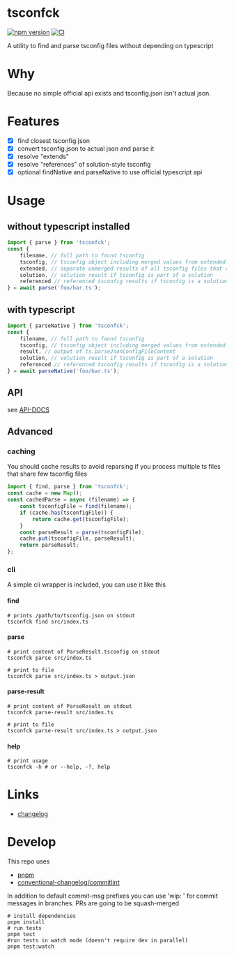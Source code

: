# tsconfck

[![npm version](https://img.shields.io/npm/v/tsconfck)](https://www.npmjs.com/package/tsconfck)
[![CI](https://github.com/dominikg/tsconfck/actions/workflows/test.yml/badge.svg)](https://github.com/sveltejs/vite-plugin-svelte/actions/workflows/test.yml)

A utility to find and parse tsconfig files without depending on typescript

# Why

Because no simple official api exists and tsconfig.json isn't actual json.

# Features

- [x] find closest tsconfig.json
- [x] convert tsconfig.json to actual json and parse it
- [x] resolve "extends"
- [x] resolve "references" of solution-style tsconfig
- [x] optional findNative and parseNative to use official typescript api

# Usage

## without typescript installed

```js
import { parse } from 'tsconfck';
const {
	filename, // full path to found tsconfig
	tsconfig, // tsconfig object including merged values from extended configs
	extended, // separate unmerged results of all tsconfig files that contributed to tsconfig
	solution, // solution result if tsconfig is part of a solution
	referenced // referenced tsconfig results if tsconfig is a solution
} = await parse('foo/bar.ts');
```

## with typescript

```js
import { parseNative } from 'tsconfck';
const {
	filename, // full path to found tsconfig
	tsconfig, // tsconfig object including merged values from extended configs
	result, // output of ts.parseJsonConfigFileContent
	solution, // solution result if tsconfig is part of a solution
	referenced // referenced tsconfig results if tsconfig is a solution
} = await parseNative('foo/bar.ts');
```

## API

see [API-DOCS](docs/api.md)

## Advanced

### caching

You should cache results to avoid reparsing if you process multiple ts files that share few tsconfig files

```js
import { find, parse } from 'tsconfck';
const cache = new Map();
const cachedParse = async (filename) => {
	const tsconfigFile = find(filename);
	if (cache.has(tsconfigFile)) {
		return cache.get(tsconfigFile);
	}
	const parseResult = parse(tsconfigFile);
	cache.put(tsconfigFile, parseResult);
	return parseResult;
};
```

### cli

A simple cli wrapper is included, you can use it like this

#### find

```shell
# prints /path/to/tsconfig.json on stdout
tsconfck find src/index.ts
```

#### parse

```shell
# print content of ParseResult.tsconfig on stdout
tsconfck parse src/index.ts

# print to file
tsconfck parse src/index.ts > output.json
```

#### parse-result

```shell
# print content of ParseResult on stdout
tsconfck parse-result src/index.ts

# print to file
tsconfck parse-result src/index.ts > output.json
```

#### help

```shell
# print usage
tsconfck -h # or --help, -?, help
```

# Links

- [changelog](CHANGELOG.md)

# Develop

This repo uses

- [pnpm](https://pnpm.io)
- [conventional-changelog/commitlint](https://github.com/conventional-changelog/commitlint#what-is-commitlint)

In addition to default commit-msg prefixes you can use 'wip: ' for commit messages in branches.
PRs are going to be squash-merged

```shell
# install dependencies
pnpm install
# run tests
pnpm test
#run tests in watch mode (doesn't require dev in parallel)
pnpm test:watch
```
